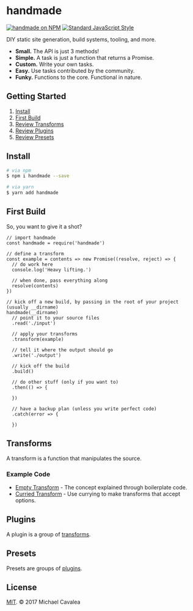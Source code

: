 # handmade

[![handmade on NPM](https://img.shields.io/npm/v/handmade.svg?style=flat-square)](https://www.npmjs.com/package/handmade) [![Standard JavaScript Style](https://img.shields.io/badge/code%20style-standard-brightgreen.svg?style=flat-square)](http://standardjs.com/)

DIY static site generation, build systems, tooling, and more.

* **Small.** The API is just 3 methods!
* **Simple.** A task is just a function that returns a Promise.
* **Custom.** Write your own tasks.
* **Easy.** Use tasks contributed by the community.
* **Funky.** Functions to the core. Functional in nature.

## Getting Started

1. [Install](#install)
2. [First Build](#first-build)
3. [Review Transforms](#transforms)
4. [Review Plugins](#plugins)
5. [Review Presets](#presets)

## Install

```bash
# via npm
$ npm i handmade --save

# via yarn
$ yarn add handmade
```

## First Build

So, you want to give it a shot?

```es6
// import handmade
const handmade = require('handmade')

// define a transform
const example = contents => new Promise((resolve, reject) => {
  // do work here
  console.log('Heavy lifting.')

  // when done, pass everything along
  resolve(contents)
})

// kick off a new build, by passing in the root of your project (usually __dirname)
handmade(__dirname)
  // point it to your source files
  .read('./input')

  // apply your transforms
  .transform(example)

  // tell it where the output should go
  .write('./output')

  // kick off the build
  .build()

  // do other stuff (only if you want to)
  .then(() => {

  })

  // have a backup plan (unless you write perfect code)
  .catch(error => {

  })
```

## Transforms

A transform is a function that manipulates the source.

### Example Code

* [Empty Transform](https://github.com/callmecavs/handmade/blob/master/examples/empty-transform.js) - The concept explained through boilerplate code.
* [Curried Transform](https://github.com/callmecavs/handmade/blob/master/examples/curried-transform.js) - Use currying to make transforms that accept options.

## Plugins

A plugin is a group of [transforms](#transforms).

## Presets

Presets are groups of [plugins](#plugins).

## License

[MIT](https://opensource.org/licenses/MIT). © 2017 Michael Cavalea
